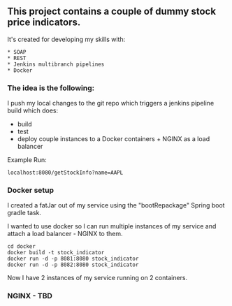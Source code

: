 ## This project contains a couple of dummy stock price indicators.

It's created for developing my skills with:

    * SOAP
    * REST
    * Jenkins multibranch pipelines
    * Docker

### The idea is the following:

   I push my local changes to the git repo which triggers a jenkins pipeline build which does:

   * build
   * test
   * deploy couple instances to a Docker containers + NGINX as a load balancer


Example Run:

```
localhost:8080/getStockInfo?name=AAPL
```

### Docker setup

I created a fatJar out of my service using the "bootRepackage" Spring boot gradle task.

I wanted to use docker so I can run multiple instances of my service and attach a load balancer - NGINX to them.

    cd docker
    docker build -t stock_indicator
    docker run -d -p 8081:8080 stock_indicator
    docker run -d -p 8082:8080 stock_indicator

Now I have 2 instances of my service running on 2 containers.

### NGINX - TBD
